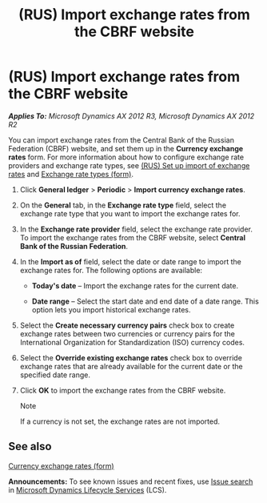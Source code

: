 ﻿---
title: (RUS) Import exchange rates from the CBRF website
TOCTitle: (RUS) Import exchange rates from the CBRF website
ms:assetid: 7f6e9730-18a6-4fa0-b204-e795839a5a6b
ms:mtpsurl: https://technet.microsoft.com/en-us/library/JJ678408(v=AX.60)
ms:contentKeyID: 49387639
ms.date: 04/18/2014
mtps_version: v=AX.60
---

# (RUS) Import exchange rates from the CBRF website 


_**Applies To:** Microsoft Dynamics AX 2012 R3, Microsoft Dynamics AX 2012 R2_

You can import exchange rates from the Central Bank of the Russian Federation (CBRF) website, and set them up in the **Currency exchange rates** form. For more information about how to configure exchange rate providers and exchange rate types, see [(RUS) Set up import of exchange rates](rus-set-up-import-of-exchange-rates.md) and [Exchange rate types (form)](https://technet.microsoft.com/en-us/library/hh242857\(v=ax.60\)).

1.  Click **General ledger** \> **Periodic** \> **Import currency exchange rates**.

2.  On the **General** tab, in the **Exchange rate type** field, select the exchange rate type that you want to import the exchange rates for.

3.  In the **Exchange rate provider** field, select the exchange rate provider. To import the exchange rates from the CBRF website, select **Central Bank of the Russian Federation**.

4.  In the **Import as of** field, select the date or date range to import the exchange rates for. The following options are available:
    
      - **Today's date** – Import the exchange rates for the current date.
    
      - **Date range** – Select the start date and end date of a date range. This option lets you import historical exchange rates.

5.  Select the **Create necessary currency pairs** check box to create exchange rates between two currencies or currency pairs for the International Organization for Standardization (ISO) currency codes.

6.  Select the **Override existing exchange rates** check box to override exchange rates that are already available for the current date or the specified date range.

7.  Click **OK** to import the exchange rates from the CBRF website.
    

    > [!NOTE]
    > <P>If a currency is not set, the exchange rates are not imported.</P>



## See also

[Currency exchange rates (form)](https://technet.microsoft.com/en-us/library/hh209477\(v=ax.60\))

  
**Announcements:** To see known issues and recent fixes, use [Issue search](http://go.microsoft.com/fwlink/?linkid=389258) in [Microsoft Dynamics Lifecycle Services](http://go.microsoft.com/fwlink/?linkid=306505) (LCS).

